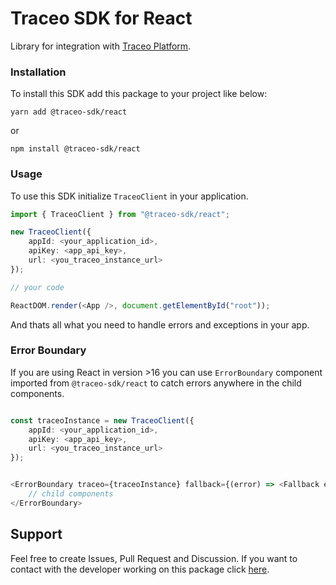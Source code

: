 # Traceo SDK for React

Library for integration with [Traceo Platform](https://github.com/traceo-dev/traceo).

### Installation
To install this SDK add this package to your project like below:
```
yarn add @traceo-sdk/react
```
or
```
npm install @traceo-sdk/react
```

### Usage
To use this SDK initialize `TraceoClient` in your application.
```ts
import { TraceoClient } from "@traceo-sdk/react";

new TraceoClient({
    appId: <your_application_id>,
    apiKey: <app_api_key>,
    url: <you_traceo_instance_url>
});

// your code

ReactDOM.render(<App />, document.getElementById("root"));
```

And thats all what you need to handle errors and exceptions in your app. 

### Error Boundary
If you are using React in version >16 you can use `ErrorBoundary` component imported from `@traceo-sdk/react` to catch errors anywhere in the child components.

```ts

const traceoInstance = new TraceoClient({
    appId: <your_application_id>,
    apiKey: <app_api_key>,
    url: <you_traceo_instance_url>
});


<ErrorBoundary traceo={traceoInstance} fallback={(error) => <Fallback error={error} />}>
    // child components
</ErrorBoundary>

```

## Support
Feel free to create Issues, Pull Request and Discussion. If you want to contact with the developer working on this package click [here](mailto:piotr.szewczyk.software@gmail.com).
